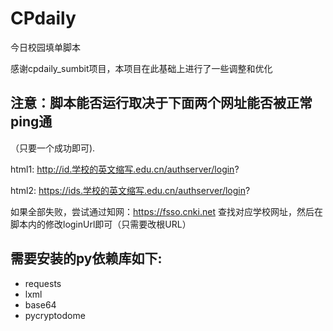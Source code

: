 # CPdaily

今日校园填单脚本 

感谢cpdaily_sumbit项目，本项目在此基础上进行了一些调整和优化



## 注意：脚本能否运行取决于下面两个网址能否被正常ping通

（只要一个成功即可).

html1: http://id.学校的英文缩写.edu.cn/authserver/login?

html2: https://ids.学校的英文缩写.edu.cn/authserver/login?

如果全部失败，尝试通过知网：https://fsso.cnki.net 查找对应学校网址，然后在脚本内的修改loginUrl即可（只需要改根URL）  


## 需要安装的py依赖库如下:

- requests
- lxml
- base64
- pycryptodome

   
